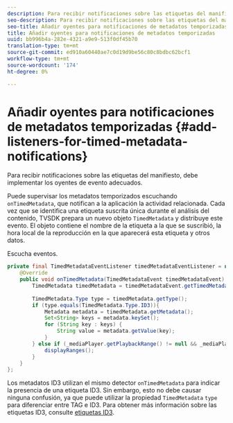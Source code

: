 ```yaml
---
description: Para recibir notificaciones sobre las etiquetas del manifiesto, debe implementar los oyentes de evento adecuados.
seo-description: Para recibir notificaciones sobre las etiquetas del manifiesto, debe implementar los oyentes de evento adecuados.
seo-title: Añadir oyentes para notificaciones de metadatos temporizadas
title: Añadir oyentes para notificaciones de metadatos temporizadas
uuid: bb996b4a-282e-4321-a9e9-513f0df45b70
translation-type: tm+mt
source-git-commit: ed910a60440ae7c0d19d9be56c80c8bdbc62bcf1
workflow-type: tm+mt
source-wordcount: '174'
ht-degree: 0%

---
```



# Añadir oyentes para notificaciones de metadatos temporizadas {#add-listeners-for-timed-metadata-notifications}

Para recibir notificaciones sobre las etiquetas del manifiesto, debe implementar los oyentes de evento adecuados.

Puede supervisar los metadatos temporizados escuchando `onTimedMetadata`, que notifican a la aplicación la actividad relacionada. Cada vez que se identifica una etiqueta suscrita única durante el análisis del contenido, TVSDK prepara un nuevo objeto `TimedMetadata` y distribuye este evento. El objeto contiene el nombre de la etiqueta a la que se suscribió, la hora local de la reproducción en la que aparecerá esta etiqueta y otros datos.

Escucha eventos.

```java
private final TimedMetadataEventListener timedMetadataEventListener = new TimedMetadataEventListener() { 
    @Override 
    public void onTimedMetadata(TimedMetadataEvent timedMetadataEvent) { 
        TimedMetadata timedMetadata = timedMetadataEvent.getTimedMetadata(); 
 
        TimedMetadata.Type type = timedMetadata.getType(); 
        if (type.equals(TimedMetadata.Type.ID3)){ 
            Metadata metadata = timedMetadata.getMetadata(); 
            Set<String> keys = metadata.keySet(); 
            for (String key : keys) { 
                String value = metadata.getValue(key); 
            } 
        } else if (_mediaPlayer.getPlaybackRange() != null && _mediaPlayer.getPlaybackRange().getDuration() > 0) { 
            displayRanges(); 
        } 
    } 
}; 
```

Los metadatos ID3 utilizan el mismo detector `onTimedMetadata` para indicar la presencia de una etiqueta ID3. Sin embargo, esto no debe causar ninguna confusión, ya que puede utilizar la propiedad `TimedMetadata` `type` para diferenciar entre TAG e ID3. Para obtener más información sobre las etiquetas ID3, consulte [etiquetas ID3](../../../../tvsdk-3x-android-prog/android-3x-content-playback-options-android2/android-3x-id3-metadata-retrieve.md).